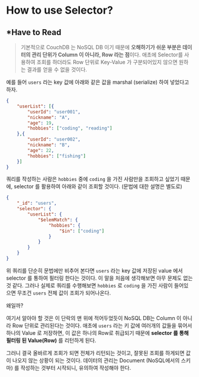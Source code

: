 # How to use Selector?

## *Have to Read

> 기본적으로 CouchDB 는 NoSQL DB 이기 때문에 **오해하기가 쉬운 부분은 데이터의 관리 단위가 Column 이 아니라, Row 라는 점**이다. 애초에 Selector를 사용하여 조회를 하더라도 Row 단위로 Key-Value 가 구분되어있지 않으면 원하는 결과를 얻을 수 없을 것이다.

예를 들어 `users` 라는 key 값에 아래와 같은 값을 marshal (serialize) 하여 넣었다고 하자.

```json
{
    "userList": [{
        "userId": "user001",
        "nickname": "A",
        "age": 19,
        "hobbies": ["coding", "reading"]
    },{
        "userId": "user002",
        "nickname": "B",
        "age": 22,
        "hobbies": ["fishing"]
    }]
}
```

쿼리를 작성하는 사람은 `hobbies` 중에 `coding` 을 가진 사람만을 조회하고 싶었기 때문에, selector 를 활용하여 아래와 같이 조회할 것이다. (문법에 대한 설명은 별도로)

```json
{
    "_id": "users",
    "selector": {
        "userList": {
            "$elemMatch": {
                "hobbies": {
                    "$in": ["coding"]
                }
            }
        }
    }
}
```

위 쿼리를 단순히 문법에만 비추어 본다면  `users` 라는 key 값에 저장된 value 에서 selector 를 통하여 필터링 한다는 것이다. 이 말을 처음에 생각해보면 아무 문제도 없는 것 같다. 그러나 실제로 쿼리를 수행해보면 `hobbies` 로 `coding` 을 가진 사람이 들어있으면 무조건  `users` 전체 값이 조회가 되어나온다. 

왜일까?

여기서 알아야 할 것은 이 단락의 맨 위에 적어두었듯이 NoSQL DB는 Column 이 아니라 Row 단위로 관리된다는 것이다. 애초에 `users` 라는 키 값에 여러개의 값들을 묶어서 하나의 Value 로 저장하면, 이 값은 하나의 Row로 취급되기 때문에 **selector 를 통해 필터링 된 Value(Row)** 를 리턴하게 된다.

그러니 결국 올바르게 조회가 되면 전체가 리턴되는 것이고, 잘못된 조회를 하게되면 값이 나오지 않는 상황이 되는 것이다. 데이터의 관리는 Document (NoSQL에서의 스키마) 를 작성하는 것부터 시작되니, 유의하여 작성해야 한다.
